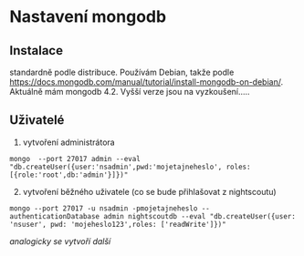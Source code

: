 # Nastavení mongodb

## Instalace ##
standardně podle distribuce. Používám Debian, takže podle https://docs.mongodb.com/manual/tutorial/install-mongodb-on-debian/. Aktuálně mám mongodb 4.2. Vyšší verze jsou na vyzkoušení.....

## Uživatelé ##

1. vytvoření administrátora
```
mongo  --port 27017 admin --eval "db.createUser({user:'nsadmin',pwd:'mojetajneheslo', roles:[{role:'root',db:'admin'}]})"
```
2. vytvoření běžného uživatele (co se bude přihlašovat z nightscoutu)
```
mongo --port 27017 -u nsadmin -pmojetajneheslo --authenticationDatabase admin nightscoutdb --eval "db.createUser({user: 'nsuser', pwd: 'mojeheslo123',roles: ['readWrite']})"
```
  _analogicky se vytvoří další_

